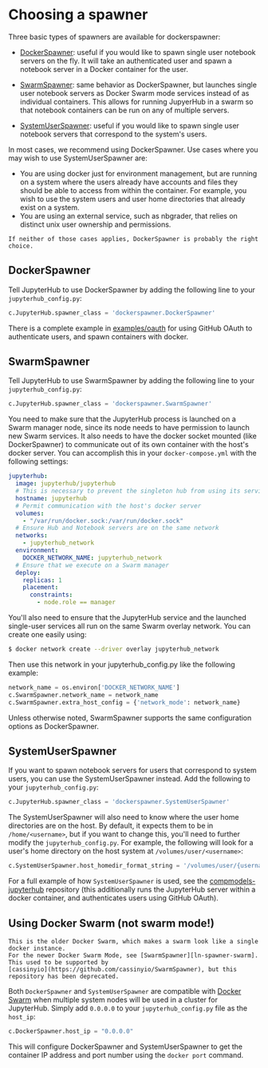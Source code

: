 # Choosing a spawner

Three basic types of spawners are available for dockerspawner:

- [DockerSpawner][ln-spawner-docker]: useful if you would like to spawn
  single user notebook servers on the fly. It will take an
  authenticated user and spawn a notebook server in a Docker container
  for the user.

- [SwarmSpawner][ln-spawner-swarm]: same behavior as DockerSpawner, but
  launches single user notebook servers as Docker Swarm mode services
  instead of as individual containers. This allows for running JupyerHub
  in a swarm so that notebook containers can be run on any of multiple
  servers.

- [SystemUserSpawner][ln-spawner-sysusr]: useful if you would like to
  spawn single user notebook servers that correspond to the system's
  users.

[ln-spawner-docker]: #dockerspawner
[ln-spawner-swarm]: #swarmspawner
[ln-spawner-sysusr]: #systemuserspawner

In most cases, we recommend using DockerSpawner. Use cases where you
may wish to use SystemUserSpawner are:

- You are using docker just for environment management, but are running
  on a system where the users already have accounts and files they
  should be able to access from within the container. For example, you
  wish to use the system users and user home directories that
  already exist on a system.
- You are using an external service, such as nbgrader, that relies on
  distinct unix user ownership and permissions.

```{note}
If neither of those cases applies, DockerSpawner is probably the right
choice.
```

## DockerSpawner

Tell JupyterHub to use DockerSpawner by adding the following line to
your `jupyterhub_config.py`:

```python
c.JupyterHub.spawner_class = 'dockerspawner.DockerSpawner'
```

There is a complete example in [examples/oauth](https://github.com/jupyterhub/dockerspawner/tree/master/examples/oauth)
for using GitHub OAuth to authenticate users, and spawn containers with docker.

## SwarmSpawner

Tell JupyterHub to use SwarmSpawner by adding the following line to
your `jupyterhub_config.py`:

```python
c.JupyterHub.spawner_class = 'dockerspawner.SwarmSpawner'
```

You need to make sure that the JupyterHub process is launched on a Swarm manager
node, since its node needs to have permission to launch new Swarm services. It also
needs to have the docker socket mounted (like DockerSpawner) to communicate out of its
own container with the host's docker server. You can accomplish this in your
`docker-compose.yml` with the following settings:

```yaml
jupyterhub:
  image: jupyterhub/jupyterhub
  # This is necessary to prevent the singleton hub from using its service number as its hostname
  hostname: jupyterhub
  # Permit communication with the host's docker server
  volumes:
    - "/var/run/docker.sock:/var/run/docker.sock"
  # Ensure Hub and Notebook servers are on the same network
  networks:
    - jupyterhub_network
  environment:
    DOCKER_NETWORK_NAME: jupyterhub_network
  # Ensure that we execute on a Swarm manager
  deploy:
    replicas: 1
    placement:
      constraints:
        - node.role == manager
```

You'll also need to ensure that the JupyterHub service and the launched single-user
services all run on the same Swarm overlay network. You can create one easily using:

```bash
$ docker network create --driver overlay jupyterhub_network
```

Then use this network in your jupyterhub_config.py like the following example:

```python
network_name = os.environ['DOCKER_NETWORK_NAME']
c.SwarmSpawner.network_name = network_name
c.SwarmSpawner.extra_host_config = {'network_mode': network_name}
```

Unless otherwise noted, SwarmSpawner supports the same configuration options as DockerSpawner.

## SystemUserSpawner

If you want to spawn notebook servers for users that correspond to system users,
you can use the SystemUserSpawner instead. Add the following to your
`jupyterhub_config.py`:

```python
c.JupyterHub.spawner_class = 'dockerspawner.SystemUserSpawner'
```

The SystemUserSpawner will also need to know where the user home directories
are on the host. By default, it expects them to be in `/home/<username>`, but if
you want to change this, you'll need to further modify the
`jupyterhub_config.py`. For example, the following will look for a user's home
directory on the host system at `/volumes/user/<username>`:

```python
c.SystemUserSpawner.host_homedir_format_string = '/volumes/user/{username}'
```

For a full example of how `SystemUserSpawner` is used, see the
[compmodels-jupyterhub](https://github.com/jhamrick/compmodels-jupyterhub)
repository (this additionally runs the JupyterHub server within a docker
container, and authenticates users using GitHub OAuth).

## Using Docker Swarm (not swarm mode!)

```{note}
This is the older Docker Swarm, which makes a swarm look like a single docker instance.
For the newer Docker Swarm Mode, see [SwarmSpawner][ln-spawner-swarm]. This used to be supported by
[cassinyio](https://github.com/cassinyio/SwarmSpawner), but this repository has been deprecated.
```

Both `DockerSpawner` and `SystemUserSpawner` are compatible with
[Docker Swarm](https://docs.docker.com/swarm/) when multiple system
nodes will be used in a cluster for JupyterHub. Simply add `0.0.0.0`
to your `jupyterhub_config.py` file as the `host_ip`:

```python
c.DockerSpawner.host_ip = "0.0.0.0"
```

This will configure DockerSpawner and SystemUserSpawner to get
the container IP address and port number using the `docker port`
command.
